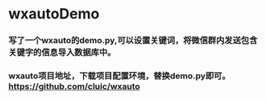 # wxautoDemo
### 写了一个wxauto的demo.py,可以设置关键词，将微信群内发送包含关键字的信息导入数据库中。
### wxauto项目地址，下载项目配置环境，替换demo.py即可。https://github.com/cluic/wxauto
